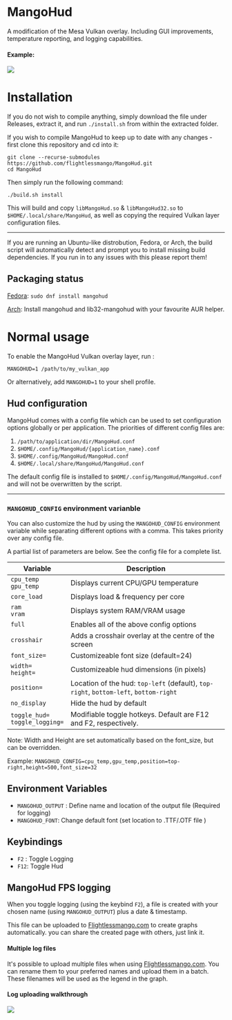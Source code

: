 # MangoHud

A modification of the Mesa Vulkan overlay. Including GUI improvements, temperature reporting, and logging capabilities.

#### Example:
![](assets/overlay_example.gif)

# Installation

If you do not wish to compile anything, simply download the file under Releases, extract it, and run `./install.sh` from within the extracted folder.

If you wish to compile MangoHud to keep up to date with any changes - first clone this repository and cd into it:

```
git clone --recurse-submodules https://github.com/flightlessmango/MangoHud.git
cd MangoHud
```

Then simply run the following command:

`./build.sh install`

This will build and copy `libMangoHud.so` & `libMangoHud32.so` to `$HOME/.local/share/MangoHud`, as well as copying the required Vulkan layer configuration files.

---

If you are running an Ubuntu-like distrobution, Fedora, or Arch, the build script will automatically detect and prompt you to install missing build dependencies. If you run in to any issues with this please report them!

## Packaging status

[Fedora](https://src.fedoraproject.org/rpms/mangohud): `sudo dnf install mangohud`

[Arch](https://aur.archlinux.org/packages/mangohud): Install mangohud and lib32-mangohud with your favourite AUR helper.

# Normal usage

To enable the MangoHud Vulkan overlay layer, run :

`MANGOHUD=1 /path/to/my_vulkan_app`

Or alternatively, add `MANGOHUD=1` to your shell profile.

## Hud configuration

MangoHud comes with a config file which can be used to set configuration options globally or per application. The priorities of different config files are:

1. `/path/to/application/dir/MangoHud.conf`
2. `$HOME/.config/MangoHud/{application_name}.conf`
3. `$HOME/.config/MangoHud/MangoHud.conf`
4. `$HOME/.local/share/MangoHud/MangoHud.conf`

The default config file is installed to `$HOME/.config/MangoHud/MangoHud.conf` and will not be overwritten by the script.

---

### `MANGOHUD_CONFIG` environment varianble

You can also customize the hud by using the `MANGOHUD_CONFIG` environment variable while separating different options with a comma. This takes priority over any config file.

A partial list of parameters are below. See the config file for a complete list.

| Variable                           | Description                                                                           |
|------------------------------------|---------------------------------------------------------------------------------------|
| `cpu_temp`<br>`gpu_temp`           | Displays current CPU/GPU temperature                                                  |
| `core_load`                        | Displays load & frequency per core                                                    |
| `ram`<br>`vram`                    | Displays system RAM/VRAM usage                                                        |
| `full`                             | Enables all of the above config options                                               |
| `crosshair`                        | Adds a crosshair overlay at the centre of the screen                                  |
| `font_size=`                       | Customizeable font size (default=24)                                                  |
| `width=`<br>`height=`              | Customizeable hud dimensions (in pixels)                                              |
| `position=`                        | Location of the hud: `top-left` (default), `top-right`, `bottom-left`, `bottom-right` |
| `no_display`                       | Hide the hud by default                                                               |
| `toggle_hud=`<br>`toggle_logging=` | Modifiable toggle hotkeys. Default are F12 and F2, respectively.                      |

Note: Width and Height are set automatically based on the font_size, but can be overridden.

Example: `MANGOHUD_CONFIG=cpu_temp,gpu_temp,position=top-right,height=500,font_size=32`

## Environment Variables

- `MANGOHUD_OUTPUT` : Define name and location of the output file (Required for logging)
- `MANGOHUD_FONT`: Change default font (set location to .TTF/.OTF file )

## Keybindings

- `F2` : Toggle Logging
- `F12`: Toggle Hud

## MangoHud FPS logging

When you toggle logging (using the keybind `F2`), a file is created with your chosen name (using `MANGOHUD_OUTPUT`) plus a date & timestamp.

This file can be uploaded to [Flightlessmango.com](https://flightlessmango.com/games/user_benchmarks) to create graphs automatically.
you can share the created page with others, just link it.

#### Multiple log files

It's possible to upload multiple files when using [Flightlessmango.com](https://flightlessmango.com/games/user_benchmarks). You can rename them to your preferred names and upload them in a batch.
These filenames will be used as the legend in the graph.

#### Log uploading walkthrough

![](assets/log_upload_example.gif)
